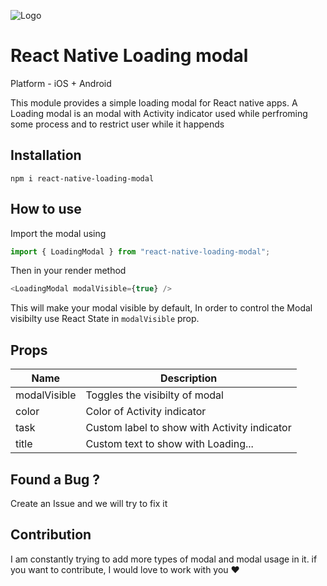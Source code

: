 ![Logo](https://res.cloudinary.com/practicaldev/image/fetch/s--8CEpKqFD--/c_imagga_scale,f_auto,fl_progressive,h_420,q_auto,w_1000/https://dev-to-uploads.s3.amazonaws.com/uploads/articles/mcxxxssx71v3s531jxop.png)

# React Native Loading modal

Platform - iOS + Android 

This module provides a simple loading modal for React native apps.
A Loading modal is an modal with Activity indicator used while perfroming some process and to restrict user while it happends


## Installation

```cd
npm i react-native-loading-modal
```

## How to use

Import the modal using 

```js
import { LoadingModal } from "react-native-loading-modal";

```

Then in your render method

```js
<LoadingModal modalVisible={true} />
```

This will make your modal visible by default,
In order to control the Modal visibilty use React State in `modalVisible` prop.



## Props

| Name          | Description |
| --------------| ----------- |
| modalVisible  | Toggles the visibilty of modal       |
| color         | Color of Activity indicator        |
| task          | Custom label to show with Activity indicator        |
| title         | Custom text to show with Loading...        |


## Found a Bug ?
Create an Issue and we will try to fix it

## Contribution
I am constantly trying to add more types of modal and modal usage in it.
if you want to contribute, I would love to work with you ❤️
